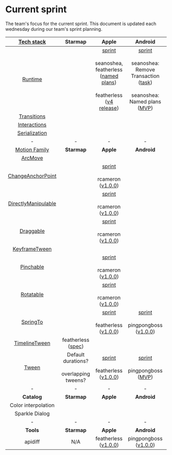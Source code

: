 # Current sprint

The team's focus for the current sprint. This document is updated each wednesday during our team's sprint planning.

| [Tech stack](https://material-motion.gitbooks.io/material-motion-starmap/content/specifications/#tech-stack)    | Starmap | Apple | Android | Web |
|:-------------:|:-------:|:-----:|:-------:|:---:|
| [Runtime](https://material-motion.gitbooks.io/material-motion-starmap/content/specifications/runtime/)       | &nbsp;  | [sprint](https://github.com/material-motion/material-motion-runtime-objc/projects/4)<br/><br/>seanoshea, featherless ([named plans](https://github.com/material-motion/material-motion-runtime-objc/milestone/4))<br/><br/>featherless ([v4 release](https://github.com/material-motion/material-motion-runtime-objc/milestone/13)) | [sprint](https://github.com/material-motion/material-motion-runtime-android/projects/1)<br/><br/>seanoshea: Remove Transaction ([task](https://github.com/material-motion/material-motion-runtime-android/issues/35))<br/><br/>seanoshea: Named plans ([MVP](https://github.com/material-motion/material-motion-runtime-android/milestone/5)) | [sprint](https://github.com/material-motion/material-motion-experiments-js/projects/1)<br/><br/>appsforartists ([TypeScript MVP](https://github.com/material-motion/material-motion-experiments-js/milestone/11)) |
| [Transitions](https://material-motion.gitbooks.io/material-motion-starmap/content/specifications/transitions.html)   | &nbsp; | &nbsp; | &nbsp; | &nbsp; |
| [Interactions](https://material-motion.gitbooks.io/material-motion-starmap/content/specifications/interactions.html)  | &nbsp; | &nbsp; | &nbsp; | &nbsp; |
| [Serialization](https://material-motion.gitbooks.io/material-motion-starmap/content/specifications/serialization.html) | &nbsp; | &nbsp; | &nbsp; | &nbsp; |
| - | - | - | - | - |
| [Motion Family](https://material-motion.gitbooks.io/material-motion-starmap/content/specifications/motion-family.html)       | **Starmap** | **Apple**  | **Android** | **Web**    |
| [ArcMove](https://material-motion.gitbooks.io/material-motion-starmap/content/specifications/plans/ArcMove.html)            |  &nbsp; | &nbsp; |  &nbsp; | &nbsp; |
| [ChangeAnchorPoint](https://material-motion.gitbooks.io/material-motion-starmap/content/specifications/plans/ChangeAnchorPoint.html) |  &nbsp; | [sprint](https://github.com/material-motion/material-motion-family-direct-manipulation-swift/projects/2)<br/><br/>rcameron ([v1.0.0](https://github.com/material-motion/material-motion-family-direct-manipulation-swift/milestone/1)) |  &nbsp; | &nbsp; |
| [DirectlyManipulable](https://material-motion.gitbooks.io/material-motion-starmap/content/specifications/plans/DirectlyManipulable.html) |  &nbsp; | [sprint](https://github.com/material-motion/material-motion-family-direct-manipulation-swift/projects/2)<br/><br/>rcameron ([v1.0.0](https://github.com/material-motion/material-motion-family-direct-manipulation-swift/milestone/1)) |  &nbsp; | &nbsp; |
| [Draggable](https://material-motion.gitbooks.io/material-motion-starmap/content/specifications/plans/Draggable.html) |  &nbsp; | [sprint](https://github.com/material-motion/material-motion-family-direct-manipulation-swift/projects/2)<br/><br/>rcameron ([v1.0.0](https://github.com/material-motion/material-motion-family-direct-manipulation-swift/milestone/1)) |  &nbsp; | &nbsp; |
| [KeyframeTween](https://material-motion.gitbooks.io/material-motion-starmap/content/specifications/plans/KeyframeTween.html)      |  &nbsp; | &nbsp; |  &nbsp; | &nbsp; |
| [Pinchable](https://material-motion.gitbooks.io/material-motion-starmap/content/specifications/plans/Pinchable.html) |  &nbsp; | [sprint](https://github.com/material-motion/material-motion-family-direct-manipulation-swift/projects/2)<br/><br/>rcameron ([v1.0.0](https://github.com/material-motion/material-motion-family-direct-manipulation-swift/milestone/1)) |  &nbsp; | &nbsp; |
| [Rotatable](https://material-motion.gitbooks.io/material-motion-starmap/content/specifications/plans/Rotatable.html) |  &nbsp; | [sprint](https://github.com/material-motion/material-motion-family-direct-manipulation-swift/projects/2)<br/><br/>rcameron ([v1.0.0](https://github.com/material-motion/material-motion-family-direct-manipulation-swift/milestone/1)) |  &nbsp; | &nbsp; |
| [SpringTo](https://material-motion.gitbooks.io/material-motion-starmap/content/specifications/plans/SpringTo.html) | &nbsp; | [sprint](https://github.com/material-motion/material-motion-family-pop-swift/projects/1)<br/><br/>featherless ([v1.0.0](https://github.com/material-motion/material-motion-family-pop-swift/milestone/1)) | [sprint](https://github.com/material-motion/material-motion-family-rebound-android/projects/1)<br/><br/>pingpongboss ([v1.0.0](https://github.com/material-motion/material-motion-family-rebound-android/milestone/1)) | &nbsp; |
| [TimelineTween](https://material-motion.gitbooks.io/material-motion-starmap/content/specifications/plans/TimelineTween.html)      |  featherless ([spec](https://material-motion.gitbooks.io/material-motion-starmap/content/specifications/motion_family/timeline_tween.html)) | &nbsp; |  &nbsp; | &nbsp; |
| [Tween](https://material-motion.gitbooks.io/material-motion-starmap/content/specifications/plans/Tween.html)               |  Default durations?<br/><br/>overlapping tweens? | [sprint](https://github.com/material-motion/material-motion-family-coreanimation-swift/projects/1)<br/><br/>featherless ([v1.0.0](https://github.com/material-motion/material-motion-family-coreanimation-swift/milestone/2)) | [sprint](https://github.com/material-motion/material-motion-family-tween-android/projects/1)<br/><br/>pingpongboss ([MVP](https://github.com/material-motion/material-motion-family-tween-android/milestone/1)) | &nbsp; |
| - | - | - | - | - |
| **Catalog** | **Starmap** | **Apple** | **Android** | **Web** |
|  Color interpolation | &nbsp; | &nbsp; | &nbsp; | &nbsp; |
|  Sparkle Dialog | &nbsp; | &nbsp; |  &nbsp; | &nbsp; |
| - | - | - | - | - |
| **Tools** | **Starmap** | **Apple** | **Android** | **Web** |
|  apidiff | N/A | featherless ([v1.0.0](https://github.com/material-motion/material-motion-apidiff)) | pingpongboss ([v1.0.0](https://github.com/material-motion/material-motion-apidiff)) | &nbsp; |
